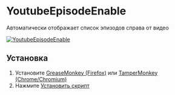 # YoutubeEpisodeEnable

Автоматически отображает список эпизодов справа от видео

<a href="https://ibb.co/zPDDbgs"><img src="https://i.ibb.co/dkxx6vB/Screenshot-1.jpg" alt="YoutubeEpisodeEnable" border="0"></a>

## Установка

1. Установите [GreaseMonkey (Firefox)](https://addons.mozilla.org/ru/firefox/addon/greasemonkey/) или [TamperMonkey (Chrome/Chromium)](https://chrome.google.com/webstore/detail/tampermonkey/dhdgffkkebhmkfjojejmpbldmpobfkfo)
2. Нажмите [Установить скрипт](https://raw.github.com/ratmirslv/YoutubeEpisodeEnable/main/youtubeEpisodeEnable.js)

